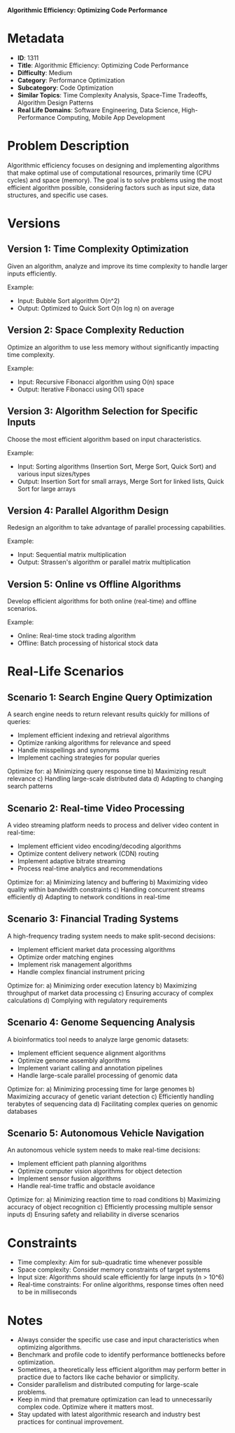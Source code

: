 **Algorithmic Efficiency: Optimizing Code Performance**

# Metadata

- **ID**: 1311
- **Title**: Algorithmic Efficiency: Optimizing Code Performance
- **Difficulty**: Medium
- **Category**: Performance Optimization
- **Subcategory**: Code Optimization
- **Similar Topics**: Time Complexity Analysis, Space-Time Tradeoffs, Algorithm Design Patterns
- **Real Life Domains**: Software Engineering, Data Science, High-Performance Computing, Mobile App Development

# Problem Description

Algorithmic efficiency focuses on designing and implementing algorithms that make optimal use of computational resources, primarily time (CPU cycles) and space (memory). The goal is to solve problems using the most efficient algorithm possible, considering factors such as input size, data structures, and specific use cases.

# Versions

## Version 1: Time Complexity Optimization

Given an algorithm, analyze and improve its time complexity to handle larger inputs efficiently.

Example:
- Input: Bubble Sort algorithm O(n^2)
- Output: Optimized to Quick Sort O(n log n) on average

## Version 2: Space Complexity Reduction

Optimize an algorithm to use less memory without significantly impacting time complexity.

Example:
- Input: Recursive Fibonacci algorithm using O(n) space
- Output: Iterative Fibonacci using O(1) space

## Version 3: Algorithm Selection for Specific Inputs

Choose the most efficient algorithm based on input characteristics.

Example:
- Input: Sorting algorithms (Insertion Sort, Merge Sort, Quick Sort) and various input sizes/types
- Output: Insertion Sort for small arrays, Merge Sort for linked lists, Quick Sort for large arrays

## Version 4: Parallel Algorithm Design

Redesign an algorithm to take advantage of parallel processing capabilities.

Example:
- Input: Sequential matrix multiplication
- Output: Strassen's algorithm or parallel matrix multiplication

## Version 5: Online vs Offline Algorithms

Develop efficient algorithms for both online (real-time) and offline scenarios.

Example:
- Online: Real-time stock trading algorithm
- Offline: Batch processing of historical stock data

# Real-Life Scenarios

## Scenario 1: Search Engine Query Optimization

A search engine needs to return relevant results quickly for millions of queries:
- Implement efficient indexing and retrieval algorithms
- Optimize ranking algorithms for relevance and speed
- Handle misspellings and synonyms
- Implement caching strategies for popular queries

Optimize for:
a) Minimizing query response time
b) Maximizing result relevance
c) Handling large-scale distributed data
d) Adapting to changing search patterns

## Scenario 2: Real-time Video Processing

A video streaming platform needs to process and deliver video content in real-time:
- Implement efficient video encoding/decoding algorithms
- Optimize content delivery network (CDN) routing
- Implement adaptive bitrate streaming
- Process real-time analytics and recommendations

Optimize for:
a) Minimizing latency and buffering
b) Maximizing video quality within bandwidth constraints
c) Handling concurrent streams efficiently
d) Adapting to network conditions in real-time

## Scenario 3: Financial Trading Systems

A high-frequency trading system needs to make split-second decisions:
- Implement efficient market data processing algorithms
- Optimize order matching engines
- Implement risk management algorithms
- Handle complex financial instrument pricing

Optimize for:
a) Minimizing order execution latency
b) Maximizing throughput of market data processing
c) Ensuring accuracy of complex calculations
d) Complying with regulatory requirements

## Scenario 4: Genome Sequencing Analysis

A bioinformatics tool needs to analyze large genomic datasets:
- Implement efficient sequence alignment algorithms
- Optimize genome assembly algorithms
- Implement variant calling and annotation pipelines
- Handle large-scale parallel processing of genomic data

Optimize for:
a) Minimizing processing time for large genomes
b) Maximizing accuracy of genetic variant detection
c) Efficiently handling terabytes of sequencing data
d) Facilitating complex queries on genomic databases

## Scenario 5: Autonomous Vehicle Navigation

An autonomous vehicle system needs to make real-time decisions:
- Implement efficient path planning algorithms
- Optimize computer vision algorithms for object detection
- Implement sensor fusion algorithms
- Handle real-time traffic and obstacle avoidance

Optimize for:
a) Minimizing reaction time to road conditions
b) Maximizing accuracy of object recognition
c) Efficiently processing multiple sensor inputs
d) Ensuring safety and reliability in diverse scenarios

# Constraints

- Time complexity: Aim for sub-quadratic time whenever possible
- Space complexity: Consider memory constraints of target systems
- Input size: Algorithms should scale efficiently for large inputs (n > 10^6)
- Real-time constraints: For online algorithms, response times often need to be in milliseconds

# Notes

- Always consider the specific use case and input characteristics when optimizing algorithms.
- Benchmark and profile code to identify performance bottlenecks before optimization.
- Sometimes, a theoretically less efficient algorithm may perform better in practice due to factors like cache behavior or simplicity.
- Consider parallelism and distributed computing for large-scale problems.
- Keep in mind that premature optimization can lead to unnecessarily complex code. Optimize where it matters most.
- Stay updated with latest algorithmic research and industry best practices for continual improvement.